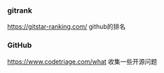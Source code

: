 ### gitrank

https://gitstar-ranking.com/ github的排名

### GitHub

https://www.codetriage.com/what 收集一些开源问题

